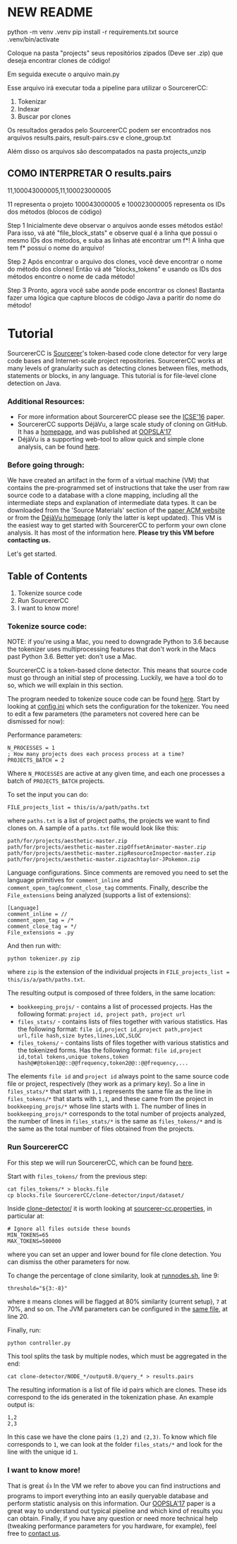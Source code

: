 
# NEW README
python -m venv .venv
pip install -r requirements.txt
source .venv/bin/activate

Coloque na pasta "projects" seus repositórios zipados (Deve ser .zip) que deseja encontrar clones de código!

Em seguida execute o arquivo main.py

Esse arquivo irá executar toda a pipeline para utilizar o SourcererCC:
1. Tokenizar
2. Indexar
3. Buscar por clones

Os resultados gerados pelo SourcererCC podem ser encontrados nos arquivos results.pairs, result-pairs.csv e clone_group.txt

Além disso os arquivos são descompatados na pasta projects_unzip


## COMO INTERPRETAR O results.pairs
11,100043000005,11,100023000005

11 representa o projeto
100043000005 e 100023000005 representa os IDs dos métodos (blocos de código)

Step 1
Inicialmente deve observar o arquivos aonde esses métodos estão!
Para isso, vá até "file_block_stats" e observe qual é a linha que possui o mesmo IDs dos métodos, e suba as linhas até encontrar um f*! A linha que tem f* possui o nome do arquivo!

Step 2
Após encontrar o arquivo dos clones, você deve encontrar o nome do método dos clones! Então vá até "blocks_tokens" e usando os IDs dos métodos encontre o nome de cada método!

Step 3
Pronto, agora você sabe aonde pode encontrar os clones! Bastanta fazer uma lógica que capture blocos de código Java a paritir do nome do método!


# Tutorial
SourcererCC is [Sourcerer](http://sourcerer.ics.uci.edu/ "Sourcerer Project @ UCI")'s token-based code clone detector for very large code bases and Internet-scale project repositories. SourcererCC works at many levels of granularity such as detecting clones between files, methods, statements or blocks, in any language. This tutorial is for file-level clone detection on Java.

### Additional Resources:

* For more information about SourcererCC please see the [ICSE'16](http://arxiv.org/abs/1512.06448) paper.
* SourcererCC supports DéjàVu, a large scale study of cloning on GitHub. It has a [homepage](http://mondego.ics.uci.edu/projects/dejavu/), and was published at [OOPSLA'17](https://dl.acm.org/citation.cfm?id=3133908)
* DéjàVu is a supporting web-tool to allow quick and simple clone analysis, can be found [here](http://dejavu.ics.uci.edu/).

### Before going through:

We have created an artifact in the form of a virtual machine (VM) that contains the pre-programmed set of instructions that take the user from raw source code to a database with a clone mapping, including all the intermediate steps and explanation of intermediate data types. It can be downloaded from the 'Source Materials' section of the [paper ACM website](https://dl.acm.org/citation.cfm?id=3133908) or from the [DéjàVu homepage](http://mondego.ics.uci.edu/projects/dejavu/) (only the latter is kept updated).
This VM is the easiest way to get started with SourcererCC to perform your own clone analysis. It has most of the information here. **Please try this VM before contacting us.**

Let's get started.

## Table of Contents
1. Tokenize source code
2. Run SourcererCC
3. I want to know more!

### Tokenize source code:

NOTE: if you're using a Mac, you need to downgrade Python to 3.6 because the tokenizer uses multiprocessing features that don't work in the Macs past Python 3.6. Better yet: don't use a Mac. 

SourcererCC is a token-based clone detector. This means that source code must go through an initial step of processing. Luckily, we have a tool do to so, which we will explain in this section.

The program needed to tokenize souce code can be found [here](https://github.com/Mondego/SourcererCC/tree/master/tokenizers/file-level). Start by looking at [config.ini](https://github.com/Mondego/SourcererCC/blob/master/tokenizers/file-level/config.ini) which sets the configuration for the tokenizer. You need to edit a few parameters (the parameters not covered here can be dismissed for now):

Performance parameters:
```
N_PROCESSES = 1
; How many projects does each process process at a time?
PROJECTS_BATCH = 2
``` 

Where `N_PROCESSES` are active at any given time, and each one processes a batch of `PROJECTS_BATCH` projects.

To set the input you can do:
```
FILE_projects_list = this/is/a/path/paths.txt
```
where `paths.txt` is a list of project paths, the projects we want to find clones on. A sample of a `paths.txt` file would look like this:

```
path/for/projects/aesthetic-master.zip
path/for/projects/aesthetic-master.zipOffsetAnimator-master.zip
path/for/projects/aesthetic-master.zipResourceInspector-master.zip
path/for/projects/aesthetic-master.zipzachtaylor-JPokemon.zip
```

Language configurations. Since comments are removed you need to set the language primitives for `comment_inline` and `comment_open_tag`/`comment_close_tag` comments. Finally, describe the `File_extensions` being analyzed (supports a list of extensions):
```
[Language]
comment_inline = //
comment_open_tag = /*
comment_close_tag = */
File_extensions = .py
```
And then run with:
```
python tokenizer.py zip
```
where `zip` is the extension of the individual projects in `FILE_projects_list = this/is/a/path/paths.txt`. 

The resulting output is composed of three folders, in the same location:
* `bookkeeping_projs/` - contains a list of processed projects. Has the following format:
`project id, project path, project url`
* `files_stats/` - contains lists of files together with various statistics. Has the following format:
`file id,project id,project path,project url,file hash,size bytes,lines,LOC,SLOC`
* `files_tokens/` - contains lists of files together with various statistics and the tokenized forms. Has the following format: `file id,project id,total tokens,unique tokens,token hash@#@token1@@::@@frequency,token2@@::@@frequency,...`

The elements `file id` and `project id` always point to the same source code file or project, respectively (they work as a primary key). So a line in `files_stats/*` that start with `1,1` represents the same file as the line in `files_tokens/*` that starts with `1,1`, and these came from the project in `bookkeeping_projs/*` whose line starts with `1`.
The number of lines in `bookkeeping_projs/*` corresponds to the total number of projects analyzed, the number of lines in `files_stats/*` is the same as `files_tokens/*` and is the same as the total number of files obtained from the projects.

### Run SourcererCC

For this step we will run SourcererCC, which can be found [here](https://github.com/Mondego/SourcererCC/tree/master/clone-detector).


Start with `files_tokens/` from the previous step:

```
cat files_tokens/* > blocks.file
cp blocks.file SourcererCC/clone-detector/input/dataset/
```

Inside [clone-detector/](https://github.com/Mondego/SourcererCC/tree/master/clone-detector) it is worth looking at [sourcerer-cc.properties](https://github.com/Mondego/SourcererCC/blob/master/clone-detector/sourcerer-cc.properties), in particular at:

```
# Ignore all files outside these bounds
MIN_TOKENS=65
MAX_TOKENS=500000
```
where you can set an upper and lower bound for file clone detection. You can dismiss the other parameters for now.

To change the percentage of clone similarity, look at [runnodes.sh](https://github.com/Mondego/SourcererCC/blob/master/clone-detector/runnodes.sh#L9), line 9:

```
threshold="${3:-8}"
```
where `8` means clones will be flagged at 80% similarity (current setup), `7` at 70%, and so on.
The JVM parameters can be configured in the [same file](https://github.com/Mondego/SourcererCC/blob/master/clone-detector/runnodes.sh#L20), at line 20.

Finally, run:

```
python controller.py
```
This tool splits the task by multiple nodes, which must be aggregated in the end:

```
cat clone-detector/NODE_*/output8.0/query_* > results.pairs
```

The resulting information is a list of file id pairs which are clones. These ids correspond to the ids
generated in the tokenization phase. An example output is:

```
1,2
2,3
```

In this case we have the clone pairs `(1,2)` and `(2,3)`. To know which file corresponds to `1`, we can look at the folder `files_stats/*` and look for the line with the unique id `1`.

### I want to know more!

That is great :+1: In the VM we refer to above you can find instructions and programs to import everything into an easily queryable database and perform statistic analysis on this information.
Our [OOPSLA'17](https://dl.acm.org/citation.cfm?id=3133908) paper is a great way to understand out typical pipeline and which kind of results you can obtain.
Finally, if you have any question or need more technical help (tweaking performance parameters for you hardware, for example), feel free to [contact us](http://mondego.ics.uci.edu/).

